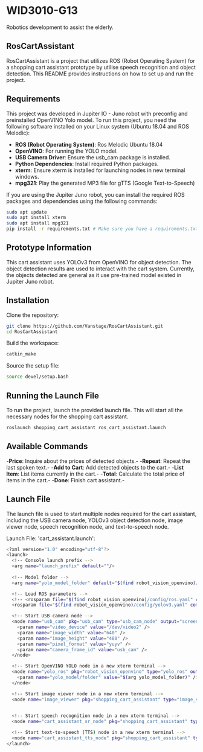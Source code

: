 # WID3010-G13
Robotics development to assist the elderly.

## RosCartAssistant

RosCartAssistant is a project that utilizes ROS (Robot Operating System) for a shopping cart assistant prototype by utilise speech recognition and object detection. This README provides instructions on how to set up and run the project.


## Requirements

This project was developed in Jupiter IO - Juno robot with preconfig and preinstalled OpenVINO Yolo model. To run this project, you need the following software installed on your Linux system (Ubuntu 18.04 and ROS Melodic):

- **ROS (Robot Operating System)**: Ros Melodic Ubuntu 18.04
- **OpenVINO**: For running the YOLO model.
- **USB Camera Driver**: Ensure the usb_cam package is installed. 
- **Python Dependencies**: Install required Python packages. 
- **xterm**: Ensure xterm is installed for launching nodes in new terminal windows.
- **mpg321**: Play the generated MP3 file for gTTS (Google Text-to-Speech)


If you are using the Jupiter Juno robot, you can install the required ROS packages and dependencies using the following commands:

```sh
sudo apt update
sudo apt install xterm
sudo apt install mpg321
pip install -r requirements.txt # Make sure you have a requirements.txt with the necessary Python packages
```

## Prototype Information
This cart assistant uses YOLOv3 from OpenVINO for object detection. The object detection results are used to interact with the cart system. Currently, the objects detected are general as it use pre-trained model existed in Jupiter Juno robot.

## Installation
Clone the repository:
```sh
git clone https://github.com/Vanstage/RosCartAssistant.git
cd RosCartAssistant
```

Build the workspace:
```sh
catkin_make
```

Source the setup file:
```sh
source devel/setup.bash
```

## Running the Launch File

To run the project, launch the provided launch file. This will start all the necessary nodes for the shopping cart assistant.

```sh
roslaunch shopping_cart_assistant ros_cart_assistant.launch
```

## Available Commands

-**Price**: Inquire about the prices of detected objects.-
-**Repeat**: Repeat the last spoken text.-
-**Add to Cart**: Add detected objects to the cart.-
-**List Item**: List items currently in the cart.-
-**Total**: Calculate the total price of items in the cart.-
-**Done**: Finish cart assistant.-

## Launch File
The launch file is used to start multiple nodes required for the cart assistant, including the USB camera node, YOLOv3 object detection node, image viewer node, speech recognition node, and text-to-speech node.

Launch File: 'cart_assistant.launch':
```sh
<?xml version="1.0" encoding="utf-8"?>
<launch>
  <!-- Console launch prefix -->
  <arg name="launch_prefix" default=""/>
  
  <!-- Model folder -->
  <arg name="yolo_model_folder" default="$(find robot_vision_openvino)/models/yolov3"/>

  <!-- Load ROS parameters -->
  <!-- <rosparam file="$(find robot_vision_openvino)/config/ros.yaml" command="load" ns="yolo_ros" /> -->
  <rosparam file="$(find robot_vision_openvino)/config/yolov3.yaml" command="load" ns="yolo_ros" />

  <!-- Start USB camera node -->
  <node name="usb_cam" pkg="usb_cam" type="usb_cam_node" output="screen" respawn="true">
    <param name="video_device" value="/dev/video2" />
    <param name="image_width" value="640" />
    <param name="image_height" value="480" />
    <param name="pixel_format" value="yuyv" />
    <param name="camera_frame_id" value="usb_cam" />
  </node>

  <!-- Start OpenVINO YOLO node in a new xterm terminal -->
  <node name="yolo_ros" pkg="robot_vision_openvino" type="yolo_ros" output="screen" launch-prefix="xterm -e" args="$(arg launch_prefix)">
    <param name="yolo_model/folder" value="$(arg yolo_model_folder)" />
  </node>

  <!-- Start image viewer node in a new xterm terminal -->
  <node name="image_viewer" pkg="shopping_cart_assistant" type="image_viewer.py" output="screen" launch-prefix="xterm -e" args="$(arg launch_prefix)" />

  
  <!-- Start speech recognition node in a new xterm terminal -->
  <node name="cart_assistant_sr_node" pkg="shopping_cart_assistant" type="cart_assistant_sr.py" output="screen" launch-prefix="xterm -e" args="$(arg launch_prefix)" />

  <!-- Start text-to-speech (TTS) node in a new xterm terminal -->
  <node name="cart_assistant_tts_node" pkg="shopping_cart_assistant" type="cart_assistant_tts.py" output="screen" launch-prefix="xterm -e" args="$(arg launch_prefix)" />
</launch>
```

